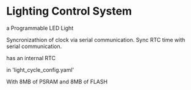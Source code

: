 

# Lighting Control System

a Programmable LED Light 

Syncronizathion of clock via serial communication.
Sync RTC time with serial communication.

has an internal RTC

in 'light_cycle_config.yaml'


With 8MB of PSRAM and 8MB of FLASH